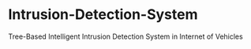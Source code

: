 # Intrusion-Detection-System
Tree-Based Intelligent Intrusion Detection System in Internet of Vehicles
